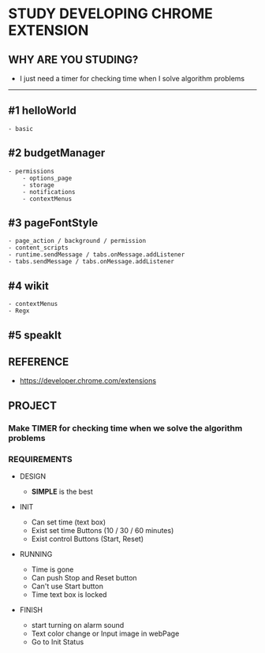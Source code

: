 # STUDY DEVELOPING CHROME EXTENSION

## WHY ARE YOU STUDING?

- I just need a timer for checking time when I solve algorithm problems

<hr/>

## #1 helloWorld

    - basic

## #2 budgetManager

    - permissions
        - options_page
        - storage
        - notifications
        - contextMenus

## #3 pageFontStyle

    - page_action / background / permission
    - content_scripts
    - runtime.sendMessage / tabs.onMessage.addListener
    - tabs.sendMessage / tabs.onMessage.addListener

## #4 wikit

    - contextMenus
    - Regx

## #5 speakIt

## REFERENCE

- https://developer.chrome.com/extensions

## PROJECT

### Make TIMER for checking time when we solve the algorithm problems

### REQUIREMENTS

- DESIGN
  - <strong>SIMPLE</strong> is the best
- INIT

  - Can set time (text box)
  - Exist set time Buttons (10 / 30 / 60 minutes)
  - Exist control Buttons (Start, Reset)

- RUNNING

  - Time is gone
  - Can push Stop and Reset button
  - Can't use Start button
  - Time text box is locked

- FINISH
  - start turning on alarm sound
  - Text color change or Input image in webPage
  - Go to Init Status

